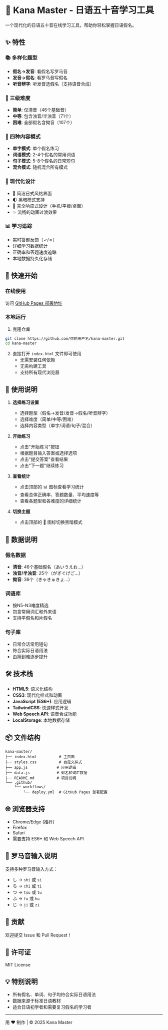 # 🎌 Kana Master - 日语五十音学习工具

一个现代化的日语五十音在线学习工具，帮助你轻松掌握日语假名。

## ✨ 特性

### 📚 多样化题型
- **假名→发音**: 看假名写罗马音
- **发音→假名**: 看罗马音写假名
- **听音辨字**: 听发音选假名（支持语音合成）

### 🎯 三级难度
- **简单**: 仅清音（46个基础音）
- **中等**: 包含浊音/半浊音（71个）
- **困难**: 全部假名含拗音（107个）

### 📖 四种内容模式
- **单字模式**: 单个假名练习
- **词语模式**: 2-4个假名的常用词语
- **句子模式**: 5-8个假名的日常短句
- **混合模式**: 随机混合所有模式

### 🎨 现代化设计
- 🌸 简洁日式风格界面
- 🌓 黑暗模式支持
- 📱 完全响应式设计（手机/平板/桌面）
- ✨ 流畅的动画过渡效果

### 📊 学习追踪
- 实时答题反馈（✓/✗）
- 详细学习数据统计
- 正确率和答题速度追踪
- 本地数据持久化存储

## 🚀 快速开始

### 在线使用
访问 [GitHub Pages 部署地址](https://你的用户名.github.io/kana-master/)

### 本地运行
1. 克隆仓库
```bash
git clone https://github.com/你的用户名/kana-master.git
cd kana-master
```

2. 直接打开 `index.html` 文件即可使用
   - 无需安装任何依赖
   - 无需构建工具
   - 支持所有现代浏览器

## 📖 使用说明

1. **选择练习设置**
   - 选择题型（假名→发音/发音→假名/听音辨字）
   - 选择难度（简单/中等/困难）
   - 选择内容类型（单字/词语/句子/混合）

2. **开始练习**
   - 点击"开始练习"按钮
   - 根据题目输入答案或选择选项
   - 点击"提交答案"查看结果
   - 点击"下一题"继续练习

3. **查看统计**
   - 点击顶部的 📊 图标查看学习统计
   - 查看总体正确率、答题数量、平均速度等
   - 查看各题型和各难度的详细统计

4. **切换主题**
   - 点击顶部的 🌙 图标切换黑暗模式

## 🎯 数据说明

### 假名数据
- **清音**: 46个基础假名（あいうえお...）
- **浊音/半浊音**: 25个（がぎぐげご...）
- **拗音**: 36个（きゃきゅきょ...）

### 词语库
- 按N5-N3难度精选
- 包含常用词汇和外来语
- 支持平假名和片假名

### 句子库
- 日常会话常用短句
- 符合实际日语用法
- 由简到难逐步提升

## 🛠️ 技术栈

- **HTML5**: 语义化结构
- **CSS3**: 现代化样式和动画
- **JavaScript (ES6+)**: 应用逻辑
- **TailwindCSS**: 快速样式开发
- **Web Speech API**: 语音合成功能
- **LocalStorage**: 本地数据存储

## 📦 文件结构

```
kana-master/
├── index.html          # 主页面
├── styles.css          # 自定义样式
├── app.js             # 应用逻辑
├── data.js            # 假名和词汇数据
├── README.md          # 项目说明
└── .github/
    └── workflows/
        └── deploy.yml  # GitHub Pages 部署配置
```

## 🌐 浏览器支持

- Chrome/Edge (推荐)
- Firefox
- Safari
- 需要支持 ES6+ 和 Web Speech API

## 📝 罗马音输入说明

支持多种罗马音输入方式：
- し → `shi` 或 `si`
- ち → `chi` 或 `ti`
- つ → `tsu` 或 `tu`
- ふ → `fu` 或 `hu`
- じ → `ji` 或 `zi`

## 🤝 贡献

欢迎提交 Issue 和 Pull Request！

## 📄 许可证

MIT License

## 💡 特别说明

- 所有假名、单词、句子均符合实际日语用法
- 数据来源于标准日语教材
- 适合日语初学者和需要复习假名的学习者

---

用 ❤️ 制作 | © 2025 Kana Master

